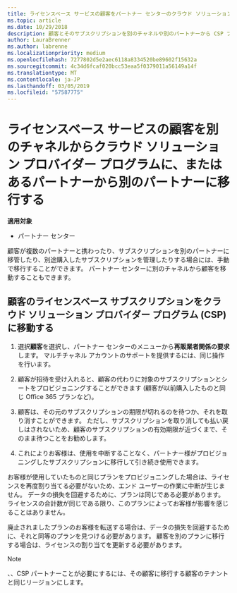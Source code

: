 ```yaml
---
title: ライセンスベース サービスの顧客をパートナー センターのクラウド ソリューション プロバイダー プログラムに移動する | パートナー センター
ms.topic: article
ms.date: 10/29/2018
description: 顧客とそのサブスクリプションを別のチャネルや別のパートナーから CSP プログラムに移動します。
author: LauraBrenner
ms.author: labrenne
ms.localizationpriority: medium
ms.openlocfilehash: 7277802d5e2aec6118a8334520be89602f15632a
ms.sourcegitcommit: 4c34d6fcaf020bcc53eaa5f0379011a56149a14f
ms.translationtype: MT
ms.contentlocale: ja-JP
ms.lasthandoff: 03/05/2019
ms.locfileid: "57587775"
---
```

# <a name="transfer-license-based-services-customers-to-the-cloud-solution-provider-program-from-another-channel-or-from-one-partner-to-another"></a>ライセンスベース サービスの顧客を別のチャネルからクラウド ソリューション プロバイダー プログラムに、またはあるパートナーから別のパートナーに移行する

**適用対象**

-  パートナー センター

顧客が複数のパートナーと携わったり、サブスクリプションを別のパートナーに移管したり、別途購入したサブスクリプションを管理したりする場合には、手動で移行することができます。 パートナー センターに別のチャネルから顧客を移動することもできます。

## <a name="move-your-customers-license-based-subscriptions-to-the-cloud-solution-provider-program-csp"></a>顧客のライセンスベース サブスクリプションをクラウド ソリューション プロバイダー プログラム (CSP) に移動する

1. 選択**顧客**を選択し、パートナー センターのメニューから**再販業者関係の要求**します。 マルチチャネル アカウントのサポートを提供するには、同じ操作を行います。

2.  顧客が招待を受け入れると、顧客の代わりに対象のサブスクリプションとシートをプロビジョニングすることができます (顧客が以前購入したものと同じ Office 365 プランなど)。

3. 顧客は、その元のサブスクリプションの期限が切れるのを待つか、それを取り消すことができます。 ただし、サブスクリプションを取り消しても払い戻しはされないため、顧客のサブスクリプションの有効期限が近づくまで、そのまま待つことをお勧めします。

4. これによりお客様は、使用を中断することなく、パートナー様がプロビジョニングしたサブスクリプションに移行して引き続き使用できます。


お客様が使用していたものと同じプランをプロビジョニングした場合は、ライセンスを再度割り当てる必要がないため、エンド ユーザーの作業に中断が生じません。 データの損失を回避するために、プランは同じである必要があります。 ライセンスの合計数が同じである限り、このプランによってお客様が影響を感じることはありません。

廃止されましたプランのお客様を転送する場合は、データの損失を回避するために、それと同等のプランを見つける必要があります。 顧客を別のプランに移行する場合は、ライセンスの割り当てを更新する必要があります。

>[!NOTE]
>、、CSP パートナーことが必要にするには、その顧客に移行する顧客のテナントと同じリージョンにします。 



